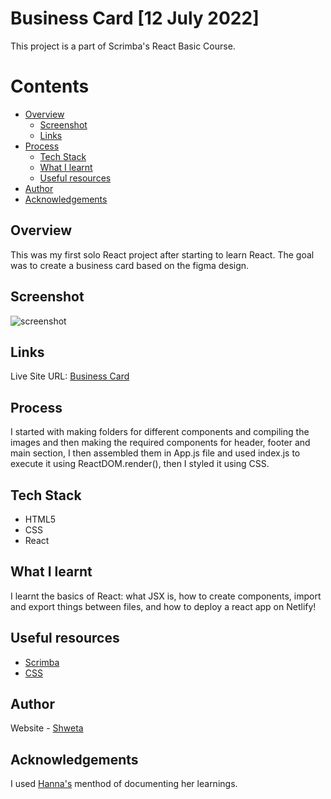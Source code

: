 # Business Card [12 July 2022]
This project is a part of Scrimba's React Basic Course.

# Contents

- [Overview](#overview)
  - [Screenshot](#screenshot)
  - [Links](#links)
- [Process](#process)
  - [Tech Stack](#tech-stack)
  - [What I learnt](#what-i-learnt)
  - [Useful resources](#useful-resources)
- [Author](#author)
- [Acknowledgements](#acknowledgements)

## Overview
This was my first solo React project after starting to learn React. The goal was to create a business card based on the figma design.

## Screenshot
![screenshot](https://user-images.githubusercontent.com/72426535/178549173-69cce92c-64b0-4e71-9b2f-e7ea1e63efac.gif)

## Links
Live Site URL: [Business Card](https://business-card-react-scribma.netlify.app/)

## Process
I started with making folders for different components and compiling the images and then making the required components for header, footer and main section, I then assembled them in App.js file and used index.js to execute it using ReactDOM.render(), then I styled it using CSS.

## Tech Stack
- HTML5
- CSS
- React

## What I learnt
I learnt the basics of React: what JSX is, how to create components, import and export things between files, and how to deploy a react app on Netlify!

## Useful resources
- [Scrimba](https://scrimba.com/playlist/pKNqYAZ)
- [CSS](https://developer.mozilla.org/en-US/docs/Learn/Getting_started_with_the_web/CSS_basics)

## Author
Website - [Shweta](https://github.com/Shweta200126)

## Acknowledgements
I used [Hanna's](https://github.com/its-haanna) menthod of documenting her learnings.
